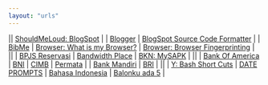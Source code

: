 ```yaml
---
layout: "urls"
---
```


|| [ShouldMeLoud: BlogSpot](https://www.shoutmeloud.com/category/blogspot-2/) |
| [Blogger](https://www.blogger.com/) | [BlogSpot Source Code Formatter](http://codeformatter.blogspot.com/) | 
| [BibMe](https://www.bibme.org/) | [Browser: What is my Browser?](https://www.whatismybrowser.com/) | [Browser: Browser Fingerprinting](https://pixelprivacy.com/resources/browser-fingerprinting/) |
||
| [BPJS Reservasi](https://reservasi.ehealth.co.id/) | [Bandwidth Place](https://www.bandwidthplace.com/) | [BKN: MySAPK](https://mysapk.bkn.go.id/) |
||
| [Bank Of America](https://www.bankofamerica.com/) | [BNI](https://www.bni.co.id/) | [CIMB](https://www.octoclicks.co.id/) | [Permata](https://www.permatabank.com/) |
| [Bank Mandiri](https://bankmandiri.co.id/) | [BRI](https://bri.co.id/) |
||
| [Y: Bash Short Cuts](https://www.youtube.com/watch?v=C-AQAJXdoS8) | [DATE PROMPTS](https://askubuntu.com/questions/193416/adding-timestamps-to-terminal-prompts) | [Bahasa Indonesia](https://rahmatm.samik-ibrahim.vlsm.org/2017/08/bahasa-indonesia.html) | [Balonku ada 5](https://youtu.be/K5czD_jB9Os) |

